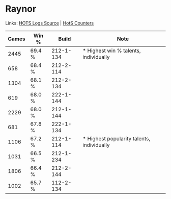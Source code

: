 # Raynor

Links: [HOTS Logs Source](https://www.hotslogs.com/Sitewide/HeroDetails?Hero=Raynor) | [HotS Counters](http://hotscounters.com/#/hero/Raynor)

Games  | Win %  | Build     | Note
-----  | -----  | -----     | ----
2445   | 69.4 % | 212-1-134 | * Highest win % talents, individually
658    | 68.4 % | 212-2-114 | 
1304   | 68.1 % | 212-2-134 | 
619    | 68.0 % | 222-1-144 | 
2229   | 68.0 % | 212-1-144 | 
681    | 67.8 % | 222-1-134 | 
1106   | 67.2 % | 212-1-114 | * Highest popularity talents, individually
1031   | 66.5 % | 212-1-234 | 
1806   | 66.4 % | 212-2-144 | 
1002   | 65.7 % | 112-2-134 | 
